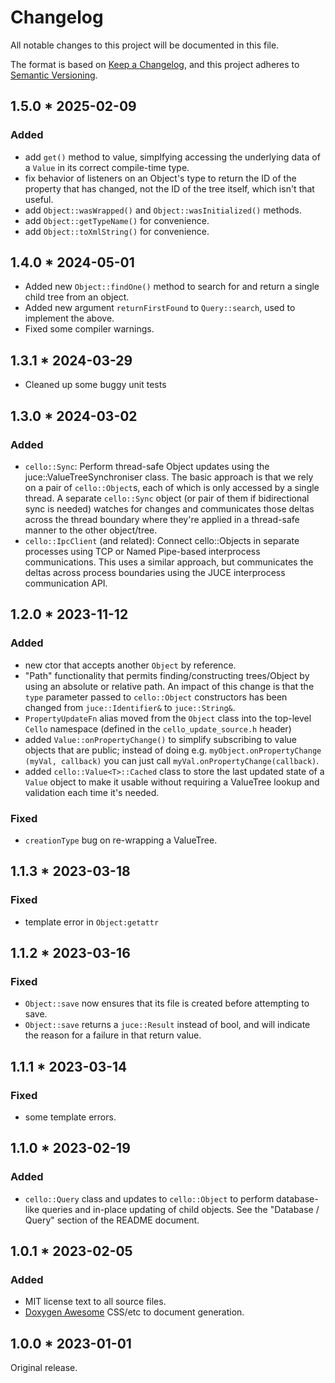 # Changelog

All notable changes to this project will be documented in this file.

The format is based on [Keep a Changelog](https://keepachangelog.com/en/1.0.0/),
and this project adheres to [Semantic Versioning](https://semver.org/spec/v2.0.0.html).

## 1.5.0 * 2025-02-09 

### Added 

- add `get()` method to value, simplfying accessing the underlying data of a `Value` in its correct compile-time type. 
- fix behavior of listeners on an Object's type to return the ID of the property that has changed, not the ID of the tree itself, which isn't that useful. 
- add `Object::wasWrapped()` and `Object::wasInitialized()` methods. 
- add `Object::getTypeName()` for convenience. 
- add `Object::toXmlString()` for convenience. 

## 1.4.0 * 2024-05-01

- Added new `Object::findOne()` method to search for and return a single child tree from an object. 
- Added new argument `returnFirstFound` to `Query::search`, used to implement the above. 
- Fixed some compiler warnings. 

## 1.3.1 * 2024-03-29

- Cleaned up some buggy unit tests


## 1.3.0 * 2024-03-02

### Added

- `cello::Sync`: Perform thread-safe Object updates using the juce::ValueTreeSynchroniser class. The basic approach is that we rely on a pair of `cello::Object`s, each of which is only accessed by a single thread. A separate `cello::Sync` object (or pair of them if bidirectional sync is needed) watches for changes and communicates those deltas across the thread boundary where they're applied in a thread-safe manner to the other object/tree. 
- `cello::IpcClient` (and related): Connect cello::Objects in separate processes using TCP or Named Pipe-based interprocess communications. This uses a similar approach, but communicates the deltas across process boundaries using the JUCE interprocess communication API. 

## 1.2.0 * 2023-11-12

### Added 

- new ctor that accepts another `Object` by reference.
- "Path" functionality that permits finding/constructing trees/Object by using an absolute or relative path. An impact of this change is that the `type` parameter passed to `cello::Object` constructors has been changed from `juce::Identifier&` to `juce::String&`.
- `PropertyUpdateFn` alias moved from the `Object` class into the top-level `Cello` namespace (defined in the `cello_update_source.h` header)
- added `Value::onPropertyChange()` to simplify subscribing to value objects that are public; instead of doing e.g. `myObject.onPropertyChange (myVal, callback)` you can just call `myVal.onPropertyChange(callback)`. 
- added `cello::Value<T>::Cached` class to store the last updated state of a `Value` object to make it usable without requiring a ValueTree lookup and validation each time it's needed. 

### Fixed

- `creationType` bug on re-wrapping a ValueTree.

## 1.1.3 * 2023-03-18 
### Fixed 

- template error in `Object:getattr`

## 1.1.2 * 2023-03-16 
### Fixed

- `Object::save` now ensures that its file is created before attempting to save.
- `Object::save` returns a `juce::Result` instead of bool, and will indicate the reason for a failure in that return value. 

## 1.1.1 * 2023-03-14 
### Fixed 
- some template errors. 

## 1.1.0 * 2023-02-19 
### Added 

- `cello::Query` class and updates to `cello::Object` to perform database-like queries and in-place updating of child objects. See the "Database / Query" section of the README document. 

## 1.0.1 * 2023-02-05 
### Added
- MIT license text to all source files. 
- [Doxygen Awesome](https://github.com/jothepro/doxygen-awesome-css) CSS/etc to document generation.

## 1.0.0 * 2023-01-01 

Original release. 